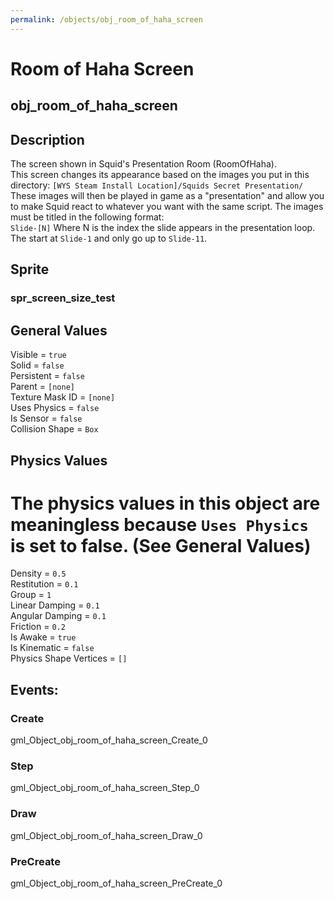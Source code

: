 ```yaml
---
permalink: /objects/obj_room_of_haha_screen
---
```

# Room of Haha Screen  
## obj_room_of_haha_screen  
  
## Description  
The screen shown in Squid's Presentation Room (RoomOfHaha).  
This screen changes its appearance based on the images you put in this directory:
`[WYS Steam Install Location]/Squids Secret Presentation/`  
These images will then be played in game as a "presentation" and allow you to make Squid react to whatever you want with the same script. 
The images must be titled in the following format:  
`Slide-[N]` Where N is the index the slide appears in the presentation loop.
The start at `Slide-1` and only go up to `Slide-11`.  
  
## Sprite  
### spr_screen_size_test  
  
## General Values  
Visible = `true`  
Solid = `false`  
Persistent = `false`  
Parent = `[none]`  
Texture Mask ID = `[none]`  
Uses Physics = `false`  
Is Sensor = `false`  
Collision Shape = `Box`  

## Physics Values
# The physics values in this object are meaningless because `Uses Physics` is set to false. (See General Values)
Density = `0.5`  
Restitution = `0.1`  
Group = `1`  
Linear Damping = `0.1`  
Angular Damping = `0.1`  
Friction = `0.2`  
Is Awake = `true`  
Is Kinematic = `false`  
Physics Shape Vertices = `[]`  

## Events:  
### Create  
gml_Object_obj_room_of_haha_screen_Create_0  
### Step
gml_Object_obj_room_of_haha_screen_Step_0  
### Draw
gml_Object_obj_room_of_haha_screen_Draw_0  
### PreCreate
gml_Object_obj_room_of_haha_screen_PreCreate_0  

  
